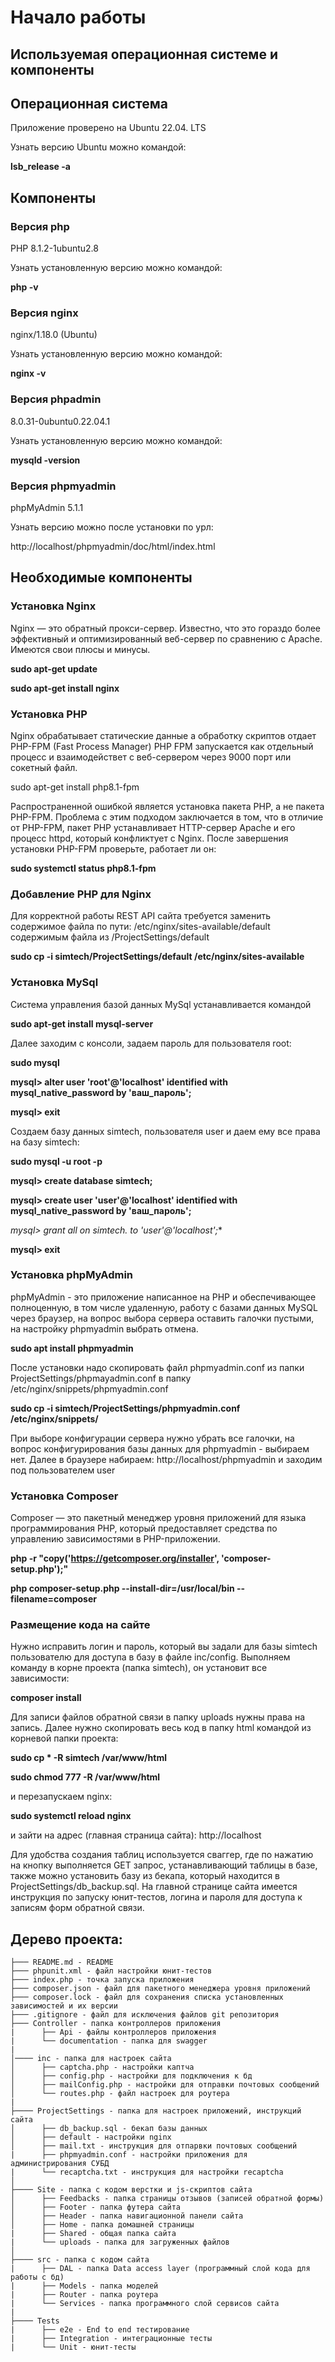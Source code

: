 # Начало работы

## Используемая операционная системе и компоненты

## Операционная система

Приложение проверено на Ubuntu 22.04. LTS

Узнать версию Ubuntu можно командой:

**lsb_release -a**

## Компоненты

### Версия php

PHP 8.1.2-1ubuntu2.8

Узнать установленную версию можно командой:

**php -v**


### Версия nginx

nginx/1.18.0 (Ubuntu)

Узнать установленную версию можно командой:

**nginx -v**

### Версия phpadmin

8.0.31-0ubuntu0.22.04.1

Узнать установленную версию можно командой:

**mysqld -version**

### Версия phpmyadmin

phpMyAdmin 5.1.1

Узнать версию можно после установки по урл:

http://localhost/phpmyadmin/doc/html/index.html

## Необходимые компоненты

### Установка Nginx

Nginx — это обратный прокси-сервер. Известно, что это гораздо более эффективный и оптимизированный веб-сервер  по сравнению с Apache.
Имеются свои плюсы и минусы.

**sudo apt-get update**

**sudo apt-get install nginx**

### Установка PHP

Nginx обрабатывает статические данные а обработку скриптов отдает PHP-FPM (Fast Process Manager) PHP FPM запускается как отдельный процесс и взаимодействет с веб-сервером через 9000 порт или сокетный файл.

sudo apt-get install php8.1-fpm
 
Распространенной ошибкой является установка пакета PHP, а не пакета PHP-FPM. Проблема с этим подходом заключается в том, что в отличие от PHP-FPM, пакет PHP устанавливает HTTP-сервер Apache и его процесс httpd, который конфликтует с Nginx.
После завершения установки PHP-FPM проверьте, работает ли он:
 
**sudo systemctl status php8.1-fpm**
 
### Добавление PHP для Nginx

Для корректной работы REST API сайта требуется заменить содержимое файла по пути: 
/etc/nginx/sites-available/default содержимым файла из /ProjectSettings/default

**sudo cp -i simtech/ProjectSettings/default /etc/nginx/sites-available**

### Установка MySql

Система управления базой данных MySql устанавливается командой

**sudo apt-get install mysql-server**

Далее заходим с консоли, задаем пароль для пользователя root:

**sudo mysql**

**mysql> alter user 'root'@'localhost' identified with mysql_native_password by 'ваш_пароль';**

**mysql> exit**

Создаем базу данных simtech, пользователя user и даем ему все права на базу simtech:

**sudo mysql -u root -p**

**mysql> create database simtech;**

**mysql> create user 'user'@'localhost' identified with mysql_native_password by 'ваш_пароль';**

**mysql> grant all on simtech.* to 'user'@'localhost';**

**mysql> exit**

### Установка phpMyAdmin

phpMyAdmin - это приложение написанное на PHP и обеспечивающее полноценную, в том числе удаленную, работу с базами данных MySQL через браузер, на вопрос выбора сервера оставить галочки пустыми, на настройку phpmyadmin выбрать отмена.

**sudo apt install phpmyadmin**

После установки надо скопировать файл phpmyadmin.conf из папки ProjectSettings/phpmayadmin.conf в папку /etc/nginx/snippets/phpmyadmin.conf

**sudo cp -i simtech/ProjectSettings/phpmyadmin.conf /etc/nginx/snippets/**

При выборе конфигурации сервера нужно убрать все галочки, на вопрос конфигурирования базы данных для phpmyadmin - выбираем нет.
Далее в браузере набираем: http://localhost/phpmyadmin и заходим под пользователем user

### Установка Composer

Composer — это пакетный менеджер уровня приложений для языка программирования PHP, который предоставляет средства по управлению зависимостями в PHP-приложении.

**php -r "copy('https://getcomposer.org/installer', 'composer-setup.php');"**

**php composer-setup.php --install-dir=/usr/local/bin --filename=composer**

### Размещение кода на сайте

Нужно исправить логин и пароль, который вы задали для базы simtech пользователю для доступа в базу в файле inc/config. Выполняем команду в корне проекта (папка simtech), он установит все зависимости:
 
**composer install**

Для записи файлов обратной связи в папку uploads нужны права на запись.
Далее нужно скопировать весь код в папку html командой из корневой папки проекта:

**sudo cp * -R simtech /var/www/html**

**sudo chmod 777 -R /var/www/html**
  
и перезапускаем nginx:

**sudo systemctl reload nginx**

и зайти на адрес (главная страница сайта): http://localhost

Для удобства создания таблиц используется сваггер, где по нажатию на кнопку выполняется GET запрос, устанавливающий таблицы в базе, также можно установить базу из бекапа, который находится в ProjectSettings/db_backup.sql.
На главной странице сайта имеется инструкция по запуску юнит-тестов, логина и пароля для доступа к записям форм обратной связи.

## Дерево проекта:
```
├─── README.md - README
├─── phpunit.xml - файл настройки юнит-тестов
├─── index.php - точка запуска приложения
├─── composer.json - файл для пакетного менеджера уровня приложений
├─── composer.lock - файл для сохранения списка установленных зависимостей и их версии
├─── .gitignore - файл для исключения файлов git репозитория
├─── Controller - папка контроллеров приложения
|      ├── Api - файлы контроллеров приложения
|      └── documentation - папка для swagger
| 
│──── inc - папка для настроек сайта 
│      ├── captcha.php - настройки каптча
│      ├── config.php - настройки для подключения к бд
│      ├── mailConfig.php - настройки для отправки почтовых сообщений
│      └── routes.php - файл настроек для роутера
|
├──── ProjectSettings - папка для настроек приложений, инструкций сайта
│      ├── db_backup.sql - бекап базы данных
│      ├── default - настройки nginx
│      ├── mail.txt - инструкция для отпарвки почтовых сообщений
|      ├── phpmyadmin.conf - настройки приложения для администрирования СУБД
|      └── recaptcha.txt - инструкция для настройки recaptcha
│   
├──── Site - папка с кодом верстки и js-скриптов сайта
│      ├── Feedbacks - папка страницы отзывов (записей обратной формы)
│      ├── Footer - папка футера сайта
│      ├── Header - папка навигационной панели сайта
│      ├── Home - папка домашней страницы
|      ├── Shared - общая папка сайта
|      └── uploads - папка для загруженных файлов
│   
├──── src - папка с кодом сайта  
|      ├── DAL - папка Data access layer (программный слой кода для работы с бд) 
|      ├── Models - папка моделей
|      ├── Router - папка роутера
|      └── Services - папка программного слой сервисов сайта
|
├──── Tests   
|      ├── e2e - End to end тестирование
|      ├── Integration - интеграционные тесты
|      └── Unit - юнит-тесты

```    

 














